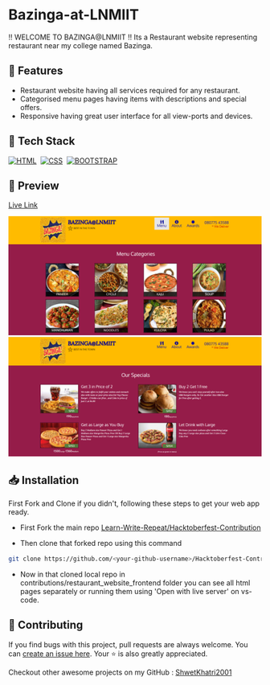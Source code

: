 # Bazinga-at-LNMIIT

!! WELCOME TO BAZINGA@LNMIIT !! Its a Restaurant website representing restaurant near my college named Bazinga.

## 🚀 Features
* Restaurant website having all services required for any restaurant.
* Categorised menu pages having items with descriptions and special offers.
* Responsive having great user interface for all view-ports and devices.

## 🧰 Tech Stack
[![HTML](https://img.shields.io/badge/html5%20-%23E34F26.svg?&style=for-the-badge&logo=html5&logoColor=white)](https://github.com/Learn-Write-Repeat/Hacktoberfest-Contribution/search?l=html)&nbsp;
[![CSS](https://img.shields.io/badge/css3%20-%231572B6.svg?&style=for-the-badge&logo=css3&logoColor=white)](https://github.com/Learn-Write-Repeat/Hacktoberfest-Contribution/search?l=css)&nbsp;
[![BOOTSTRAP](https://img.shields.io/badge/bootstrap%20-%23E34F26.svg?&style=for-the-badge&logo=bootstrap&logoColor=white&colorA=5555ff&colorB=5555ff)](https://github.com/Learn-Write-Repeat/Hacktoberfest-Contribution/search?l=bootstrap)&nbsp;

## 👀 Preview
[Live Link](https://shwetkhatri2001.github.io/Bazinga-at-LNMIIT/)

![Menu Page](./images/About/menu_page.png)
![Specials Page](./images/About/specials_page.png)

## 📥 Installation

First Fork and Clone if you didn't, following these steps to get your web app ready.

* First Fork the main repo [Learn-Write-Repeat/Hacktoberfest-Contribution](https://github.com/Learn-Write-Repeat/Hacktoberfest-Contribution)

* Then clone that forked repo using this command

```bash
git clone https://github.com/<your-github-username>/Hacktoberfest-Contribution.git
```

* Now in that cloned local repo in contributions/restaurant_website_frontend folder you can see all html pages separately or running them using 'Open with live server' on vs-code.

## 🎁 Contributing

If you find bugs with this project, pull requests are always welcome. You can [create an issue here](https://github.com/Learn-Write-Repeat/Hacktoberfest-Contribution/issues/new).
Your :star: is also greatly appreciated.

Checkout other awesome projects on my GitHub : [ShwetKhatri2001](https://github.com/ShwetKhatri2001)
